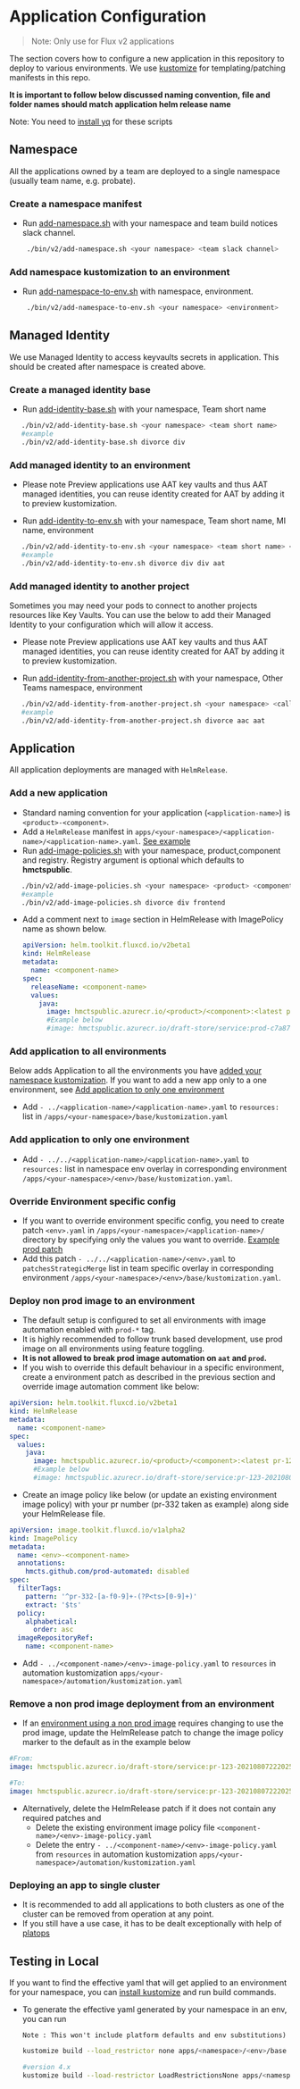 
# Application Configuration

>Note: Only use for Flux v2 applications

The section covers how to configure a new application in this repository to deploy to various environments. We use [kustomize](https://github.com/kubernetes-sigs/kustomize) for templating/patching manifests in this repo. 

**It is important to follow below discussed naming convention, file and folder names should match application helm release name**

Note: You need to [install yq](https://mikefarah.gitbook.io/yq/) for these scripts

## Namespace

All the applications owned by a team are deployed to a single namespace (usually team name, e.g. probate).

### Create a namespace manifest

- Run [add-namespace.sh](/bin/v2/add-namespace.sh) with your namespace and team build notices slack channel.
   ```bash
    ./bin/v2/add-namespace.sh <your namespace> <team slack channel>
   ```
   
### Add namespace kustomization to an environment

- Run [add-namespace-to-env.sh](/bin/v2/add-namespace-to-env.sh) with namespace, environment.
   ```bash
    ./bin/v2/add-namespace-to-env.sh <your namespace> <environment>
   ```

## Managed Identity

We use Managed Identity to access keyvaults secrets in application. This should be created after namespace is created above.

### Create a managed identity base

- Run [add-identity-base.sh](/bin/v2/add-identity-base.sh) with your namespace, Team short name

 ```bash
    ./bin/v2/add-identity-base.sh <your namespace> <team short name>
    #example
    ./bin/v2/add-identity-base.sh divorce div
   ```
### Add managed identity to an environment

- Please note Preview applications use AAT key vaults and thus AAT managed identities, you can reuse identity created for AAT by adding it to preview kustomization.

- Run [add-identity-to-env.sh](/bin/v2/add-identity-to-env.sh) with your namespace, Team short name, MI name, environment

 ```bash
    ./bin/v2/add-identity-to-env.sh <your namespace> <team short name> <mi name> <environment>
    #example
    ./bin/v2/add-identity-to-env.sh divorce div div aat
   ```
### Add managed identity to another project

Sometimes you may need your pods to connect to another projects resources like Key Vaults. You can use the below to add their Managed Identity to your configuration which will allow it access.

- Please note Preview applications use AAT key vaults and thus AAT managed identities, you can reuse identity created for AAT by adding it to preview kustomization.

- Run [add-identity-from-another-project.sh](/bin/v2/add-identity-from-another-project.sh) with your namespace, Other Teams namespace, environment

 ```bash
    ./bin/v2/add-identity-from-another-project.sh <your namespace> <calling teams namespace> <environment>
    #example
    ./bin/v2/add-identity-from-another-project.sh divorce aac aat
   ```

## Application

All application deployments are managed with `HelmRelease`.

### Add a new application

- Standard naming convention for your application (`<application-name>`) is `<product>-<component>`. 
- Add a `HelmRelease` manifest in `apps/<your-namespace>/<application-name>/<application-name>.yaml`. [See example](/apps/rpe/draft-store-service/draft-store-service.yaml)
- Run [add-image-policies.sh](/bin/v2/add-image-policies.sh) with your namespace, product,component and registry. Registry argument is optional which defaults to **hmctspublic**.

 ```bash
    ./bin/v2/add-image-policies.sh <your namespace> <product> <component> <registry>
    #example
    ./bin/v2/add-image-policies.sh divorce div frontend 
   ```
- Add a comment next to `image` section in HelmRelease with ImagePolicy name as shown below.
    ```yaml
    apiVersion: helm.toolkit.fluxcd.io/v2beta1
    kind: HelmRelease
    metadata:
      name: <component-name>
    spec:
      releaseName: <component-name>
      values:
        java:
          image: hmctspublic.azurecr.io/<product>/<component>:<latest prod tag>   #{"$imagepolicy": "flux-system:<component-name>"}
          #Example below
          #image: hmctspublic.azurecr.io/draft-store/service:prod-c7a879d-20210807222025   #{"$imagepolicy": "flux-system:draft-store-service"}
    ```

### Add application to all environments

Below adds Application to all the environments you have [added your namespace kustomization](#Add-namespace-kustomization-to-an-environment). 
If you want to add a new app only to a one environment, see [Add application to only one environment](#Add-application-to-only-one-environment)

- Add `- ../<application-name>/<application-name>.yaml`  to `resources:` list in `/apps/<your-namespace>/base/kustomization.yaml`

### Add application to only one environment

- Add `- ../../<application-name>/<application-name>.yaml`  to `resources:` list in namespace env overlay in corresponding environment `/apps/<your-namespace>/<env>/base/kustomization.yaml`.

### Override Environment specific config

- If you want to override environment specific config, you need to create patch `<env>.yaml` in `/apps/<your-namespace>/<application-name>/` directory by specifying only the values you want to override.
   [Example prod patch](/apps/rpe/draft-store-service/prod.yaml)
- Add this patch `- ../../<application-name>/<env>.yaml` to `patchesStrategicMerge` list in team specific overlay in corresponding environment `/apps/<your-namespace>/<env>/base/kustomization.yaml`.

### Deploy non prod image to an environment

- The default setup is configured to set all environments with image automation enabled with `prod-*` tag.
- It is highly recommended to follow trunk based development, use prod image on all environments using feature toggling.
- **It is not allowed to break prod image automation on `aat` and `prod`.**
- If you wish to override this default behaviour in a specific environment, create a environment patch as described in the previous section and override image automation comment like below: 

```yaml
apiVersion: helm.toolkit.fluxcd.io/v2beta1
kind: HelmRelease
metadata:
  name: <component-name>
spec:
  values:
    java:
      image: hmctspublic.azurecr.io/<product>/<component>:<latest pr-123-tag>   #{"$imagepolicy": "flux-system:<env>-<component-name>"}
      #Example below
      #image: hmctspublic.azurecr.io/draft-store/service:pr-123-20210807222025   #{"$imagepolicy": "flux-system:demo-draft-store-service"}
```

- Create an image policy like below (or update an existing environment image policy) with your pr number (pr-332 taken as example) along side your HelmRelease file.

```yaml
apiVersion: image.toolkit.fluxcd.io/v1alpha2
kind: ImagePolicy
metadata:
  name: <env>-<component-name>
  annotations:
    hmcts.github.com/prod-automated: disabled
spec:
  filterTags:
    pattern: '^pr-332-[a-f0-9]+-(?P<ts>[0-9]+)'
    extract: '$ts'
  policy:
    alphabetical:
      order: asc
  imageRepositoryRef:
    name: <component-name>
```
- Add `- ../<component-name>/<env>-image-policy.yaml` to `resources` in automation kustomization `apps/<your-namespace>/automation/kustomization.yaml`

### Remove a non prod image deployment from an environment

- If an [environment using a non prod image](#Deploy-non-prod-image-to-an-environment) requires changing to use the prod image, update the HelmRelease patch to change the image policy marker to the default as in the example below
```yaml
#From:
image: hmctspublic.azurecr.io/draft-store/service:pr-123-20210807222025   #{"$imagepolicy": "flux-system:demo-draft-store-service"}

#To:
image: hmctspublic.azurecr.io/draft-store/service:pr-123-20210807222025   #{"$imagepolicy": "flux-system:draft-store-service"}
```
- Alternatively, delete the HelmRelease patch if it does not contain any required patches and  
  - Delete the existing environment image policy file `<component-name>/<env>-image-policy.yaml` 
  - Delete the entry `- ../<component-name>/<env>-image-policy.yaml` from `resources` in automation kustomization `apps/<your-namespace>/automation/kustomization.yaml`

### Deploying an app to single cluster

- It is recommended to add all applications to both clusters as one of the cluster can be removed from operation at any point. 
- If you still have a use case, it has to be dealt exceptionally with help of [platops](https://hmcts-reform.slack.com/archives/C8SR5CAMU)

## Testing in Local

If you want to find the effective yaml that will get applied to an environment for your namespace, you can [install kustomize](https://kubernetes-sigs.github.io/kustomize/installation/) and run build commands.

- To generate the effective yaml generated by your namespace in an env, you can run  
  
  `Note : This won't include platform defaults and env substitutions)`
  ```bash
  kustomize build --load_restrictor none apps/<namespace>/<env>/base
  
  #version 4.x
  kustomize build --load-restrictor LoadRestrictionsNone apps/<namespace>/<env>/base
  ```